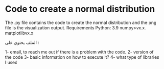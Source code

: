 # Code to create a normal distribution 

The .py file contains the code to create the normal distribution and the png file is the visualization output.
Requirements
Python: 3.9
numpy>vx.x.
matplotlibvx.x

الملف يحتوي على :

1- email, to reach me out if there is a problem with the code. 
2- version of the code 
3- basic information on how to execute it?
4- what type of libraries I used 
